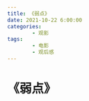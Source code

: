 ```yaml
---
title: 《弱点》
date: 2021-10-22 6:00:00
categories:
        - 观影
tags:
        - 电影
        - 观后感
---
```


# 《弱点》
